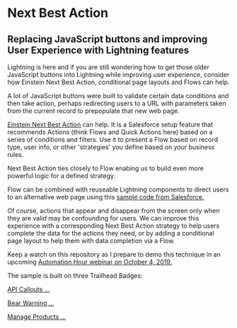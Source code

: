 # Next Best Action
## Replacing JavaScript buttons and improving User Experience with Lightning features

Lightning is here and if you are still wondering how to get those older JavaScript buttons into Lightning while improving user experience, consider how Einstein Next Best Action, conditional page layouts and Flows can help.

A lot of JavaScript buttons were built to validate certain data conditions and then take action, perhaps redirecting users to a URL with parameters taken from the current record to prepopulate that new web page.

[Einstein Next Best Action](https://help.salesforce.com/articleView?id=nba_implementation_checklist.htm&type=5) can help. It is a Salesforce setup feature that recommends Actions (think Flows and Quick Actions here) based on a series of conditions and filters. Use it to present a Flow based on record type, user info, or other 'strategies' you define based on your business rules.

Next Best Action ties closely to Flow enabing us to build even more powerful logic for a defined strategy. 

Flow can be combined with reuseable Lightning components to direct users to an alternative web page using this [sample code from Salesforce.](https://github.com/snugsfbay/LightningFlowComponents/tree/master/flow_action_components/Summer18/LoadWebPage)

Of course, actions that appear and disappear from the screen only when they are valid may be confounding for users. We can improve this experience with a corresponding Next Best Action strategy to help users complete the data for the actions they need, or by adding a conditional page layout to help them with data completion via a Flow.

Keep a watch on this repository as I prepare to demo this technique in an upcoming [Automation Hour webinar on October 4, 2019.](http://bit.ly/BHinners100419)

The sample is built on three Trailhead Badges: 

[API Callouts ...](https://trailhead.salesforce.com/en/content/learn/modules/apex_integration_services/apex_integration_rest_callouts)

[Bear Warning ...](https://trailhead.salesforce.com/en/content/learn/projects/workshop-platform-events/platform-event-subscribe)

[Manage Products ...](https://trailhead.salesforce.com/en/content/learn/projects/manage-products-prices-quotes-orders)

